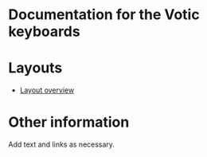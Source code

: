 # Documentation for the Votic keyboards


# Layouts

-   [Layout overview](layout.html)

# Other information

Add text and links as necessary.
